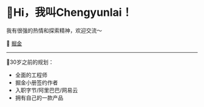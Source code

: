# 👋Hi，我叫Chengyunlai！

我有很强的热情和探索精神，欢迎交流～

🌱 [掘金](https://juejin.cn/user/391873608037390)

---
🔭30岁之前的规划：
-  全面的工程师
-  掘金小册签约作者
-  入职字节/阿里巴巴/网易云
-  拥有自己的一款产品
